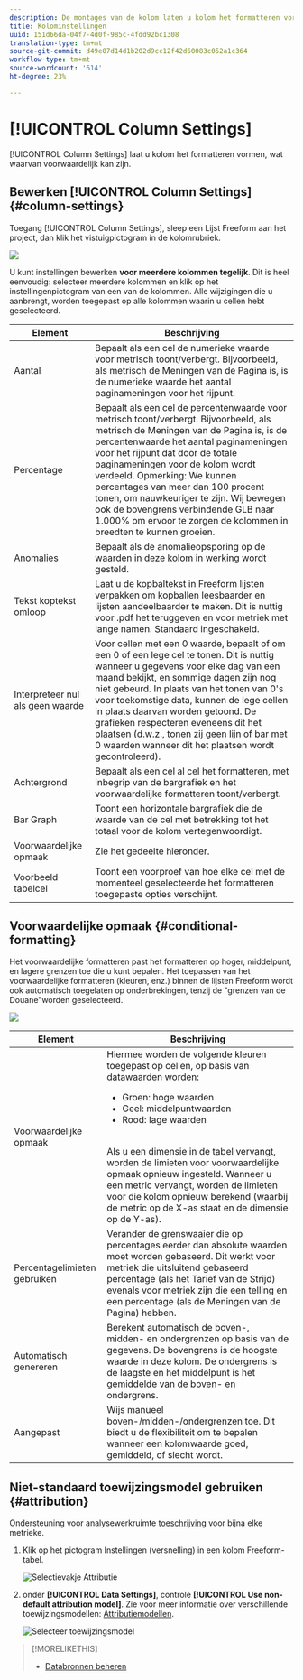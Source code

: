 ```yaml
---
description: De montages van de kolom laten u kolom het formatteren vormen, wat waarvan voorwaardelijk kan zijn.
title: Kolominstellingen
uuid: 151d66da-04f7-4d0f-985c-4fdd92bc1308
translation-type: tm+mt
source-git-commit: d49e07d14d1b202d9cc12f42d60083c052a1c364
workflow-type: tm+mt
source-wordcount: '614'
ht-degree: 23%

---
```



# [!UICONTROL Column Settings]

[!UICONTROL Column Settings] laat u kolom het formatteren vormen, wat waarvan voorwaardelijk kan zijn.

## Bewerken [!UICONTROL Column Settings] {#column-settings}

Toegang [!UICONTROL Column Settings], sleep een Lijst Freeform aan het project, dan klik het vistuigpictogram in de kolomrubriek.

![](assets/column_settings.png)

U kunt instellingen bewerken **voor meerdere kolommen tegelijk**. Dit is heel eenvoudig: selecteer meerdere kolommen en klik op het instellingenpictogram van een van de kolommen. Alle wijzigingen die u aanbrengt, worden toegepast op alle kolommen waarin u cellen hebt geselecteerd.

| Element | Beschrijving |
| --- | --- |
| Aantal | Bepaalt als een cel de numerieke waarde voor metrisch toont/verbergt. Bijvoorbeeld, als metrisch de Meningen van de Pagina is, is de numerieke waarde het aantal paginameningen voor het rijpunt. |
| Percentage | Bepaalt als een cel de percentenwaarde voor metrisch toont/verbergt. Bijvoorbeeld, als metrisch de Meningen van de Pagina is, is de percentenwaarde het aantal paginameningen voor het rijpunt dat door de totale paginameningen voor de kolom wordt verdeeld.  Opmerking: We kunnen percentages van meer dan 100 procent tonen, om nauwkeuriger te zijn. Wij bewegen ook de bovengrens verbindende GLB naar 1.000% om ervoor te zorgen de kolommen in breedten te kunnen groeien. |
| Anomalies | Bepaalt als de anomalieopsporing op de waarden in deze kolom in werking wordt gesteld. |
| Tekst koptekst omloop | Laat u de kopbaltekst in Freeform lijsten verpakken om kopballen leesbaarder en lijsten aandeelbaarder te maken. Dit is nuttig voor .pdf het teruggeven en voor metriek met lange namen. Standaard ingeschakeld. |
| Interpreteer nul als geen waarde | Voor cellen met een 0 waarde, bepaalt of om een 0 of een lege cel te tonen. Dit is nuttig wanneer u gegevens voor elke dag van een maand bekijkt, en sommige dagen zijn nog niet gebeurd.  In plaats van het tonen van 0&#39;s voor toekomstige data, kunnen de lege cellen in plaats daarvan worden getoond. De grafieken respecteren eveneens dit het plaatsen (d.w.z., tonen zij geen lijn of bar met 0 waarden wanneer dit het plaatsen wordt gecontroleerd). |
| Achtergrond | Bepaalt als een cel al cel het formatteren, met inbegrip van de bargrafiek en het voorwaardelijke formatteren toont/verbergt. |
| Bar Graph | Toont een horizontale bargrafiek die de waarde van de cel met betrekking tot het totaal voor de kolom vertegenwoordigt. |
| Voorwaardelijke opmaak | Zie het gedeelte hieronder. |
| Voorbeeld tabelcel | Toont een voorproef van hoe elke cel met de momenteel geselecteerde het formatteren toegepaste opties verschijnt. |

## Voorwaardelijke opmaak {#conditional-formatting}

Het voorwaardelijke formatteren past het formatteren op hoger, middelpunt, en lagere grenzen toe die u kunt bepalen. Het toepassen van het voorwaardelijke formatteren (kleuren, enz.) binnen de lijsten Freeform wordt ook automatisch toegelaten op onderbrekingen, tenzij de &quot;grenzen van de Douane&quot;worden geselecteerd.

![](assets/conditional-formatting.png)

| Element | Beschrijving |
| --- | --- |
| Voorwaardelijke opmaak | Hiermee worden de volgende kleuren toegepast op cellen, op basis van datawaarden worden: <ul><li>Groen: hoge waarden</li><li>Geel: middelpuntwaarden</li><li>Rood: lage waarden</li></ul> <br> Als u een dimensie in de tabel vervangt, worden de limieten voor voorwaardelijke opmaak opnieuw ingesteld. Wanneer u een metric vervangt, worden de limieten voor die kolom opnieuw berekend (waarbij de metric op de X-as staat en de dimensie op de Y-as). |
| Percentagelimieten gebruiken | Verander de grenswaaier die op percentages eerder dan absolute waarden moet worden gebaseerd. Dit werkt voor metriek die uitsluitend gebaseerd percentage (als het Tarief van de Strijd) evenals voor metriek zijn die een telling en een percentage (als de Meningen van de Pagina) hebben. |
| Automatisch genereren | Berekent automatisch de boven-, midden- en ondergrenzen op basis van de gegevens. De bovengrens is de hoogste waarde in deze kolom. De ondergrens is de laagste en het middelpunt is het gemiddelde van de boven- en ondergrens. |
| Aangepast | Wijs manueel boven-/midden-/ondergrenzen toe. Dit biedt u de flexibiliteit om te bepalen wanneer een kolomwaarde goed, gemiddeld, of slecht wordt. |

## Niet-standaard toewijzingsmodel gebruiken {#attribution}

Ondersteuning voor analysewerkruimte [toeschrijving](../../attribution/overview.md) voor bijna elke metrieke.

1. Klik op het pictogram Instellingen (versnelling) in een kolom Freeform-tabel.

   ![Selectievakje Attributie](assets/attribution-checkbox.png)

1. onder **[!UICONTROL Data Settings]**, controle **[!UICONTROL Use non-default attribution model]**. Zie voor meer informatie over verschillende toewijzingsmodellen: [Attributiemodellen](../../attribution/models.md).

   ![Selecteer toewijzingsmodel](assets/attribution-select.png)

>[!MORELIKETHIS]
>
>* [Databronnen beheren](/help/analysis-workspace/visualizations/t-sync-visualization.md)

